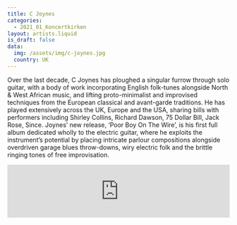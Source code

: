 ```yaml
---
title: C Joynes
categories:
  - 2021_01_Koncertkirken
layout: artists.liquid
is_draft: false
data:
  img: /assets/img/c-joynes.jpg
  country: UK
---
```


Over the last decade, C Joynes has ploughed a singular furrow through solo guitar, with a body of work incorporating English folk-tunes alongside North & West African music, and lifting proto-minimalist and improvised techniques from the European classical and avant-garde traditions. He has played extensively across the UK, Europe and the USA, sharing bills with performers including Shirley Collins, Richard Dawson, 75 Dollar Bill, Jack Rose, Since. Joynes’ new release, ‘Poor Boy On The Wire’, is his first full album dedicated wholly to the electric guitar, where he exploits the instrument’s potential by placing intricate parlour compositions alongside overdriven garage blues throw-downs, wiry electric folk and the brittle ringing tones of free improvisation.

<iframe style="border: 0; width: 100%; height: 120px;" src="https://bandcamp.com/EmbeddedPlayer/album=197199820/size=large/bgcol=ffffff/linkcol=0687f5/tracklist=false/artwork=small/transparent=true/" seamless><a href="https://cjoynes.bandcamp.com/album/poor-boy-on-the-wire-stereo-mix">Poor Boy On The Wire (Stereo mix) by C Joynes</a></iframe>
